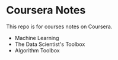 # Coursera Notes
This repo is for courses notes on Coursera.
- Machine Learning 
- The Data Scientist's Toolbox
- Algorithm Toolbox